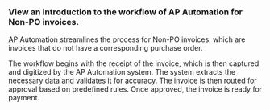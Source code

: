 ### View an introduction to the workflow of AP Automation for Non-PO invoices.

AP Automation streamlines the process for Non-PO invoices, which are invoices that do not have a corresponding purchase order. 

The workflow begins with the receipt of the invoice, which is then captured and digitized by the AP Automation system. The system extracts the necessary data and validates it for accuracy. The invoice is then routed for approval based on predefined rules. Once approved, the invoice is ready for payment.

<VideoPlayer url={https://fast.wistia.net/embed/iframe/ub3zkjfil1}/>
